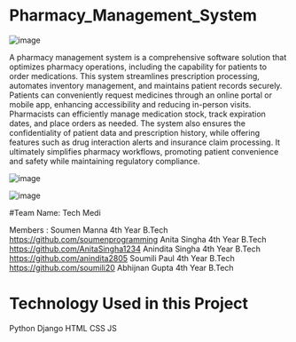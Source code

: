 # Pharmacy_Management_System

![image](https://github.com/Abhijnan29/Pharmacy_Management_System/assets/95416360/c5b10e0b-dd5f-4388-8bdb-6730dc6b929b)

A pharmacy management system is a comprehensive software solution that optimizes pharmacy operations, including the capability for patients to order medications. This system streamlines prescription processing, automates inventory management, and maintains patient records securely. Patients can conveniently request medicines through an online portal or mobile app, enhancing accessibility and reducing in-person visits. Pharmacists can efficiently manage medication stock, track expiration dates, and place orders as needed. The system also ensures the confidentiality of patient data and prescription history, while offering features such as drug interaction alerts and insurance claim processing. It ultimately simplifies pharmacy workflows, promoting patient convenience and safety while maintaining regulatory compliance.


![image](https://github.com/Abhijnan29/Pharmacy_Management_System/assets/95416360/745d4e71-3a2a-454e-b3dd-57d7409c0a9c)

![image](https://github.com/Abhijnan29/Pharmacy_Management_System/assets/95416360/596f614c-296b-49b7-b51a-aa4ddef1013b)


#Team Name: Tech Medi

Members :
Soumen Manna 4th Year B.Tech  https://github.com/soumenprogramming
Anita Singha 4th Year B.Tech  https://github.com/AnitaSingha1234
Anindita Singha 4th Year B.Tech https://github.com/anindita2805
Soumili Paul 4th Year B.Tech  https://github.com/soumili20
Abhijnan Gupta 4th Year B.Tech
# Technology Used in this Project
 Python
 Django
 HTML
 CSS
 JS

